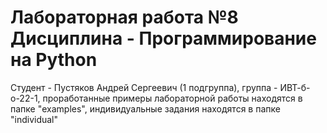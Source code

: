 # Лабораторная работа №8 Дисциплина - Программирование на Python
Студент - Пустяков Андрей Сергеевич (1 подгруппа), группа - ИВТ-б-о-22-1, 
проработанные примеры лабораторной работы находятся в папке "examples",
индивидуальные задания находятся в папке "individual"